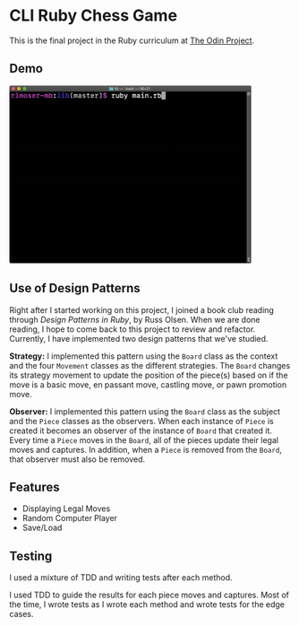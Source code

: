 # CLI Ruby Chess Game

This is the final project in the Ruby curriculum at [The Odin Project](https://www.theodinproject.com/courses/ruby-programming/lessons/ruby-final-project?ref=lnav).

## Demo
![Chess Game Demo](demo/chess_demo2.gif)

## Use of Design Patterns
Right after I started working on this project, I joined a book club reading through *Design Patterns in Ruby*, by Russ Olsen. When we are done reading, I hope to come back to this project to review and refactor. Currently, I have implemented two design patterns that we've studied.

**Strategy:** 
I implemented this pattern using the `Board` class as the context and the four `Movement` classes as the different strategies. The `Board` changes its strategy movement to update the position of the piece(s) based on if the move is a basic move, en passant move, castling move, or pawn promotion move. 

**Observer:** 
I implemented this pattern using the `Board` class as the subject and the `Piece` classes as the observers. When each instance of `Piece` is created it becomes an observer of the instance of `Board` that created it. Every time a `Piece` moves in the `Board`, all of the pieces update their legal moves and captures. In addition, when a `Piece` is removed from the `Board`, that observer must also be removed.

## Features
- Displaying Legal Moves
- Random Computer Player
- Save/Load


## Testing
I used a mixture of TDD and writing tests after each method. 

I used TDD to guide the results for each piece moves and captures. Most of the time, I wrote tests as I wrote each method and wrote tests for the edge cases. 
